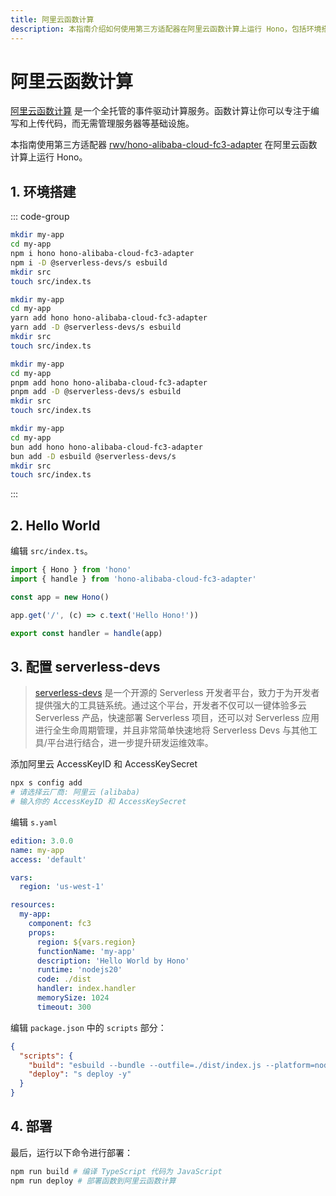 ```yaml
---
title: 阿里云函数计算
description: 本指南介绍如何使用第三方适配器在阿里云函数计算上运行 Hono，包括环境搭建和示例代码。
---
```

# 阿里云函数计算

[阿里云函数计算](https://www.alibabacloud.com/en/product/function-compute) 是一个全托管的事件驱动计算服务。函数计算让你可以专注于编写和上传代码，而无需管理服务器等基础设施。

本指南使用第三方适配器 [rwv/hono-alibaba-cloud-fc3-adapter](https://github.com/rwv/hono-alibaba-cloud-fc3-adapter) 在阿里云函数计算上运行 Hono。

## 1. 环境搭建

::: code-group

```sh [npm]
mkdir my-app
cd my-app
npm i hono hono-alibaba-cloud-fc3-adapter
npm i -D @serverless-devs/s esbuild
mkdir src
touch src/index.ts
```

```sh [yarn]
mkdir my-app
cd my-app
yarn add hono hono-alibaba-cloud-fc3-adapter
yarn add -D @serverless-devs/s esbuild
mkdir src
touch src/index.ts
```

```sh [pnpm]
mkdir my-app
cd my-app
pnpm add hono hono-alibaba-cloud-fc3-adapter
pnpm add -D @serverless-devs/s esbuild
mkdir src
touch src/index.ts
```

```sh [bun]
mkdir my-app
cd my-app
bun add hono hono-alibaba-cloud-fc3-adapter
bun add -D esbuild @serverless-devs/s
mkdir src
touch src/index.ts
```

:::

## 2. Hello World

编辑 `src/index.ts`。

```ts
import { Hono } from 'hono'
import { handle } from 'hono-alibaba-cloud-fc3-adapter'

const app = new Hono()

app.get('/', (c) => c.text('Hello Hono!'))

export const handler = handle(app)
```

## 3. 配置 serverless-devs

> [serverless-devs](https://github.com/Serverless-Devs/Serverless-Devs) 是一个开源的 Serverless 开发者平台，致力于为开发者提供强大的工具链系统。通过这个平台，开发者不仅可以一键体验多云 Serverless 产品，快速部署 Serverless 项目，还可以对 Serverless 应用进行全生命周期管理，并且非常简单快速地将 Serverless Devs 与其他工具/平台进行结合，进一步提升研发运维效率。

添加阿里云 AccessKeyID 和 AccessKeySecret

```sh
npx s config add
# 请选择云厂商: 阿里云 (alibaba)
# 输入你的 AccessKeyID 和 AccessKeySecret
```

编辑 `s.yaml`

```yaml
edition: 3.0.0
name: my-app
access: 'default'

vars:
  region: 'us-west-1'

resources:
  my-app:
    component: fc3
    props:
      region: ${vars.region}
      functionName: 'my-app'
      description: 'Hello World by Hono'
      runtime: 'nodejs20'
      code: ./dist
      handler: index.handler
      memorySize: 1024
      timeout: 300
```

编辑 `package.json` 中的 `scripts` 部分：

```json
{
  "scripts": {
    "build": "esbuild --bundle --outfile=./dist/index.js --platform=node --target=node20 ./src/index.ts",
    "deploy": "s deploy -y"
  }
}
```

## 4. 部署

最后，运行以下命令进行部署：

```sh
npm run build # 编译 TypeScript 代码为 JavaScript
npm run deploy # 部署函数到阿里云函数计算
```
